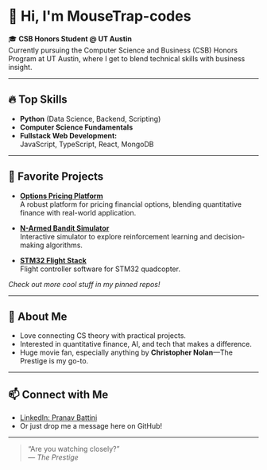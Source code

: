 # 👋 Hi, I'm MouseTrap-codes

🎓 **CSB Honors Student @ UT Austin**  
Currently pursuing the Computer Science and Business (CSB) Honors Program at UT Austin, where I get to blend technical skills with business insight.

---

## 🔥 Top Skills
- **Python** (Data Science, Backend, Scripting)
- **Computer Science Fundamentals**
- **Fullstack Web Development:**  
  JavaScript, TypeScript, React, MongoDB

---

## 🚀 Favorite Projects

- [**Options Pricing Platform**](https://github.com/MouseTrap-codes/options-pricing)  
  A robust platform for pricing financial options, blending quantitative finance with real-world application.

- [**N-Armed Bandit Simulator**](https://github.com/MouseTrap-codes/n-armed-bandits)  
  Interactive simulator to explore reinforcement learning and decision-making algorithms.

- [**STM32 Flight Stack**](https://github.com/MouseTrap-codes/stm32-flight-stack)  
  Flight controller software for STM32 quadcopter.

*Check out more cool stuff in my pinned repos!*

---

## 💭 About Me

- Love connecting CS theory with practical projects.
- Interested in quantitative finance, AI, and tech that makes a difference.
- Huge movie fan, especially anything by **Christopher Nolan**—The Prestige is my go-to.

---

## 📫 Connect with Me

- [LinkedIn: Pranav Battini](https://www.linkedin.com/in/pranav-battini/)
- Or just drop me a message here on GitHub!

---

> “Are you watching closely?”  
> — _The Prestige_
